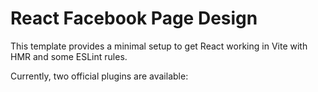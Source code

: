 # React Facebook Page Design

This template provides a minimal setup to get React working in Vite with HMR and some ESLint rules.

Currently, two official plugins are available:
